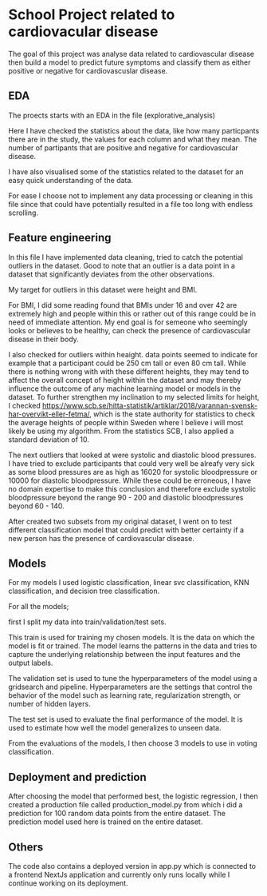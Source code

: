 # School Project related to cardiovacular disease

The goal of this project was analyse data related to cardiovascular disease then build a model
to predict future symptoms and classify them as either positive or negative for cardiovascuslar disease.

## EDA
The proects starts with an EDA in the file (explorative_analysis)

Here I have checked the statistics about the data, like how many particpants there are in the study, the values for each column and what they mean.
The number of partipants that are positive and negative for cardiovascular disease. 

I have also visualised some of the statistics related to the dataset for an easy quick understanding of the data.

For ease I choose not to implement any data processing or cleaning in this file since that could have potentially resulted in a file too long with endless scrolling.

## Feature engineering

In this file I have implemented data cleaning, tried to catch the potential outliers in the dataset. Good to note that an outlier is a data point in a dataset that significantly deviates from the other observations.

My target for outliers in this dataset were height and BMI. 

For BMI, I did some reading found that BMIs under 16 and over 42 are extremely high and people within this or rather out of this range could be in need of immediate attention. My end goal is for semeone who seemingly looks or believes to be healthy, can check the presence of cardiovascular disease in their body.

I also checked for outliers within heaight. data points seemed to indicate for example that a participant could be 250 cm tall or even 80 cm tall. While there is nothing wrong with with these different heights, they may tend to affect the overall concept of height within the dataset and may thereby influence the outcome of any machine learning model or models in the dataset. To further strengthen my inclination to my selected limits for height, I checked https://www.scb.se/hitta-statistik/artiklar/2018/varannan-svensk-har-overvikt-eller-fetma/, which is the state authority for statistics to check the average heights of people within Sweden where I believe i will most likely be using my algorithm. From the statistics SCB, I also applied a standard deviation of 10.

The next outliers that looked at were systolic and diastolic blood pressures. I have tried to exclude participants that could very well be alreafy very sick as some blood pressures are as high as 16020 for systolic bloodpressure or 10000 for diastolic bloodpressure. While these could be erroneous, I have no domain expertise to make this conclusion and therefore exclude systolic bloodpressure beyond the range 90 - 200 and diastolic bloodpressures beyond 60 - 140.

After created two subsets from my original dataset, I went on to test different classification model that could predict with better certainty if a new person has the presence of cardiovascular disease.

## Models

For my models I used logistic classification, linear svc classification, KNN classification, and decision tree classification. 

For all the models;

first I split my data into train/validation/test sets.

This train is used for training my chosen models. It is the data on which the model is fit or trained. The model learns the patterns in the data and tries to capture the underlying relationship between the input features and the output labels.

The validation set is used to tune the hyperparameters of the model using a gridsearch and pipeline. Hyperparameters are the settings that control the behavior of the model such as learning rate, regularization strength, or number of hidden layers. 

The test set is used to evaluate the final performance of the model. It is used to estimate how well the model generalizes to unseen data.

From the evaluations of the models, I then choose 3 models to use in voting classification.

## Deployment and prediction

After choosing the model that performed best, the logistic regression, I then created a production file called production_model.py from which i did a prediction for 100 random data points from the entire dataset. The prediction model used here is trained on the entire dataset. 

## Others

The code also contains a deployed version in app.py which is connected to a frontend NextJs application and currently only runs locally while I continue working on its deployment.